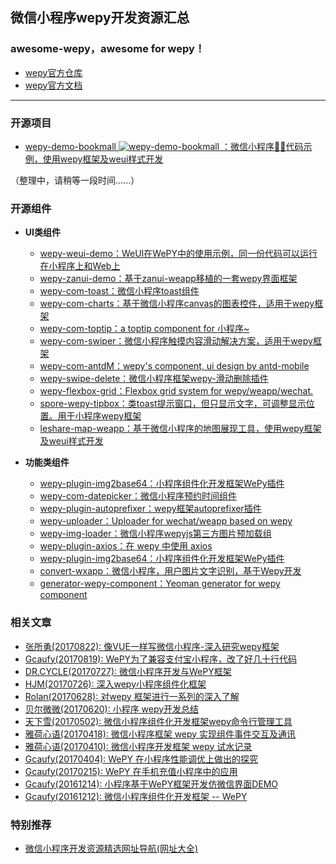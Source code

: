 ## 微信小程序wepy开发资源汇总
### **awesome-wepy，awesome for wepy！**

- [ wepy官方仓库 ](https://github.com/wepyjs/wepy)
- [ wepy官方文档 ](https://wepyjs.github.io/wepy/#/)

---

### 开源项目

- [wepy-demo-bookmall ![wepy-demo-bookmall](https://img.shields.io/github/stars/Thunf/wepy-demo-bookmall.svg?label=%E2%98%85) ：微信小程序🐼📖代码示例，使用wepy框架及weui样式开发](https://github.com/Thunf/wepy-demo-bookmall)

（整理中，请稍等一段时间......）

### 开源组件
 
- **UI类组件**

	- [ wepy-weui-demo：WeUI在WePY中的使用示例，同一份代码可以运行在小程序上和Web上 ](https://github.com/wepyjs/wepy-weui-demo)
	- [ wepy-zanui-demo：基于zanui-weapp移植的一套wepy界面框架 ](https://github.com/brucx/wepy-zanui-demo)
	- [ wepy-com-toast：微信小程序toast组件 ](https://github.com/wepyjs/wepy-com-toast)
	- [ wepy-com-charts：基于微信小程序canvas的图表控件，适用于wepy框架 ](https://github.com/CalvinHong/wepy-com-charts)
	- [ wepy-com-toptip：a toptip component for 小程序~ ](https://github.com/ochukai/wepy-com-toptip)
	- [ wepy-com-swiper：微信小程序触摸内容滑动解决方案，适用于wepy框架 ](https://github.com/dlhandsome/wepy-com-swiper)
	- [ wepy-com-antdM：wepy's component, ui design by antd-mobile ](https://github.com/XylitolLin/wepy-com-antdM)
	- [ wepy-swipe-delete：微信小程序框架wepy-滑动删除插件 ](https://github.com/GeoffZhu/wepy-swipe-delete)
	- [ wepy-flexbox-grid：Flexbox grid system for wepy/weapp/wechat. ](https://github.com/afeiship/wepy-flexbox-grid)
	- [ spore-wepy-tipbox：类toast提示窗口，但只显示文字，可调整显示位置。用于小程序wepy框架 ](https://github.com/SporeUI/spore-wepy-tipbox)
	- [ leshare-map-weapp：基于微信小程序的地图展现工具，使用wepy框架及weui样式开发 ](https://github.com/coolhwm/leshare-map-weapp)

- **功能类组件**

	- [ wepy-plugin-img2base64：小程序组件化开发框架WePy插件 ](https://github.com/xwxtwd/wepy-plugin-img2base64)
	- [ wepy-com-datepicker：微信小程序预约时间组件 ](https://github.com/jasondu/wepy-com-datepicker)
	- [ wepy-plugin-autoprefixer：wepy框架autoprefixer插件](https://github.com/li-xianfeng/wepy-plugin-autoprefixer)
	- [ wepy-uploader：Uploader for wechat/weapp based on wepy](https://github.com/afeiship/wepy-uploader)
	- [ wepy-img-loader：微信小程序wepyjs第三方图片预加载组](https://github.com/KennethMa/wepy-img-loader)
	- [ wepy-plugin-axios：在 wepy 中使用 axios](https://github.com/hjkcai/wepy-plugin-axios)
	- [ wepy-plugin-img2base64：小程序组件化开发框架WePy插件](https://github.com/xwxtwd/wepy-plugin-img2base64)
	- [ convert-wxapp：微信小程序，用户图片文字识别，基于Wepy开发 ](https://github.com/SlowRookie/convert-wxapp)
	- [ generator-wepy-component：Yeoman generator for wepy component ](https://github.com/afeiship/generator-wepy-component)

### 相关文章

- [张所勇(20170822): 像VUE一样写微信小程序-深入研究wepy框架](https://mp.weixin.qq.com/s/R2IlOzlA9Mb_XevDXAITdw)
- [Gcaufy(20170819): WePY为了兼容支付宝小程序，改了好几十行代码](https://mp.weixin.qq.com/s/8Lbxz1XgqM4pyfsxrvdPUQ)
- [DR.CYCLE(20170727): 微信小程序开发与WePY框架](http://derien.me/archives/853)
- [HJM(20170726): 深入wepy小程序组件化框架](http://www.imhjm.com/article/5977ebab7dd03248a2e8d57f)
- [Rolan(20170628): 对wepy 框架进行一系列的深入了解](http://www.wxapp-union.com/article-2610-1.html)
- [贝尔微微(20170620): 小程序 wepy开发总结](http://www.jianshu.com/p/85394851546b)
- [天下雪(20170502): 微信小程序组件化开发框架wepy命令行管理工具](http://www.wxapp-union.com/article-2134-1.html)
- [雅荷心语(20170418): 微信小程序框架 wepy 实现组件事件交互及通讯](http://blog.he29.com/?p=897)
- [雅荷心语(20170410): 微信小程序开发框架 wepy 试水记录](http://blog.he29.com/?p=885)
- [Gcaufy(20170404): WePY 在小程序性能调优上做出的探究](http://mp.weixin.qq.com/s/EvzQoSwWYUmShtI_MkrFuQ)
- [Gcaufy(20170215): WePY 在手机充值小程序中的应用](http://mp.weixin.qq.com/s/E_cJHMz6viar05GdgtzwDQ)
- [Gcaufy(20161214): 小程序基于WePY框架开发仿微信界面DEMO](http://mp.weixin.qq.com/s/t-eM67g0eaoCwE14pqYwqQ)
- [Gcaufy(20161212): 微信小程序组件化开发框架 -- WePY](http://mp.weixin.qq.com/s/4NtOfBmt4AGDWecHvxxybw)

### 特别推荐

- [ 微信小程序开发资源精选网址导航(网址大全) ](http://www.yimijili.com/xcxwzdh.html)
